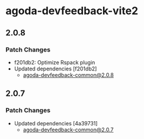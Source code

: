 # agoda-devfeedback-vite2

## 2.0.8

### Patch Changes

- f201db2: Optimize Rspack plugin
- Updated dependencies [f201db2]
  - agoda-devfeedback-common@2.0.8

## 2.0.7

### Patch Changes

- Updated dependencies [4a39731]
  - agoda-devfeedback-common@2.0.7
